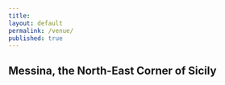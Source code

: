 ```yaml
---
title:
layout: default
permalink: /venue/
published: true
---
```


## Messina, the North-East Corner of Sicily

<!-- ![stretto-di-messina](https://live.staticflickr.com/4066/4298755162_e625dc6714_b.jpg)
[Source: Luigi Strano - Flickr](https://www.flickr.com/photos/luigistrano/4298755162) -->